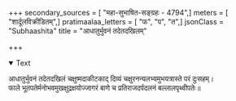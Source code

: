 +++
secondary_sources = [ "महा-सुभाषित-सङ्ग्रहः - 4794",]
meters = [ "शार्दूलविक्रीडितम्",]
pratimaalaa_letters = [ "फ", "प", "त",]
jsonClass = "Subhaashita"
title = "आधातुर्भुवनं तदेतदखिलम्"

+++

<details open><summary>Text</summary>

आधातुर्भुवनं तदेतदखिलं चक्षुष्मदाकीटकाद् दिव्यं चक्षुरनन्यलभ्यमुभयत्रास्ते परं दुःसहम्।  
फाले भूतपतेर्मनोभवमुखक्षुद्रक्षयोज्जागरं बाणे च प्रतिराजदर्पदलनं बल्लालपृथ्वीपतेः॥
</details>

